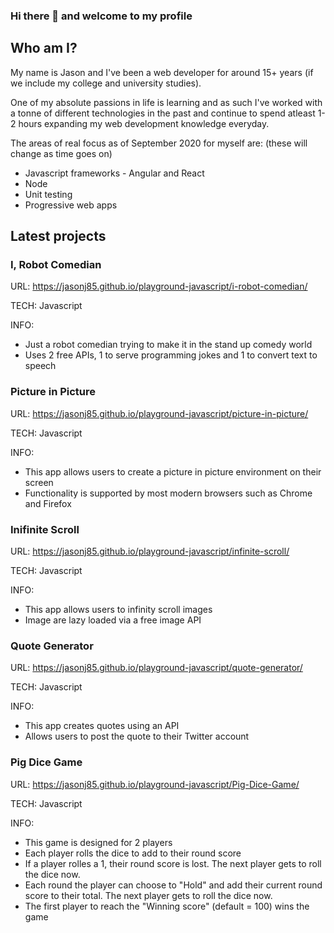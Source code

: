 ### Hi there 👋 and welcome to my profile

## Who am I?
My name is Jason and I've been a web developer for around 15+ years (if we include my college and university studies).

One of my absolute passions in life is learning and as such I've worked with a tonne of different technologies in the past and continue to spend atleast 1-2 hours expanding my web development knowledge everyday.

The areas of real focus as of September 2020 for myself are: (these will change as time goes on)
* Javascript frameworks - Angular and React
* Node
* Unit testing
* Progressive web apps

## Latest projects

### I, Robot Comedian
URL: https://jasonj85.github.io/playground-javascript/i-robot-comedian/

TECH: Javascript

INFO:
* Just a robot comedian trying to make it in the stand up comedy world
* Uses 2 free APIs, 1 to serve programming jokes and 1 to convert text to speech

### Picture in Picture
URL: https://jasonj85.github.io/playground-javascript/picture-in-picture/

TECH: Javascript

INFO:
* This app allows users to create a picture in picture environment on their screen
* Functionality is supported by most modern browsers such as Chrome and Firefox

### Inifinite Scroll
URL: https://jasonj85.github.io/playground-javascript/infinite-scroll/

TECH: Javascript

INFO: 
* This app allows users to infinity scroll images 
* Image are lazy loaded via a free image API

### Quote Generator
URL: https://jasonj85.github.io/playground-javascript/quote-generator/

TECH: Javascript

INFO:
* This app creates quotes using an API
* Allows users to post the quote to their Twitter account

### Pig Dice Game
URL: https://jasonj85.github.io/playground-javascript/Pig-Dice-Game/

TECH: Javascript

INFO:
* This game is designed for 2 players
* Each player rolls the dice to add to their round score
* If a player rolles a 1, their round score is lost. The next player gets to roll the dice now.
* Each round the player can choose to "Hold" and add their current round score to their total. The next player gets to roll the dice now.
* The first player to reach the "Winning score" (default = 100) wins the game


<!--
**jasonj85/jasonj85** is a ✨ _special_ ✨ repository because its `README.md` (this file) appears on your GitHub profile.

Here are some ideas to get you started:

- 🔭 I’m currently working on ...
- 🌱 I’m currently learning ...
- 👯 I’m looking to collaborate on ...
- 🤔 I’m looking for help with ...
- 💬 Ask me about ...
- 📫 How to reach me: ...
- 😄 Pronouns: ...
- ⚡ Fun fact: ...
-->
